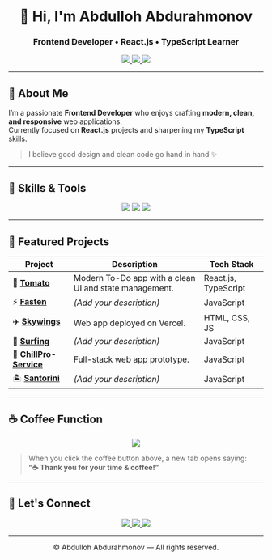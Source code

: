 <h1 align="center">👋 Hi, I'm Abdulloh Abdurahmonov</h1>
<h3 align="center">Frontend Developer • React.js • TypeScript Learner</h3>

<p align="center">
  <a href="mailto:abdurahmonovabdulloh379@gmail.com">
    <img src="https://img.shields.io/badge/Email-abdurahmonovabdulloh379%40gmail.com-blue?logo=gmail&style=for-the-badge" />
  </a>
  <a href="https://github.com/cxAbdulloh">
    <img src="https://img.shields.io/badge/GitHub-cxAbdulloh-black?logo=github&style=for-the-badge" />
  </a>
  <a href="https://www.linkedin.com/in/abdulloh-abdurahmonov-149a3228b/">
    <img src="https://img.shields.io/badge/LinkedIn-Abdulloh%20Abdurahmonov-blue?logo=linkedin&style=for-the-badge" />
  </a>
</p>

---

## 🚀 About Me  
I’m a passionate **Frontend Developer** who enjoys crafting **modern, clean, and responsive** web applications.  
Currently focused on **React.js** projects and sharpening my **TypeScript** skills.  

> I believe good design and clean code go hand in hand ✨  

---

## 🧠 Skills & Tools  

<p align="center">
  <img src="https://skillicons.dev/icons?i=html,css,js,ts,react,nextjs,redux,tailwind,bootstrap,git,github,vscode" />
  <img src="https://skillicons.dev/icons?i=html,css,js,react,nextjs,tailwind,figma" />
  <img src="https://img.shields.io/badge/Shadcn%20UI-000000?style=for-the-badge&logo=shadcnui&logoColor=white" />
</p>

---

## 📂 Featured Projects  

| Project | Description | Tech Stack |
|----------|--------------|-------------|
| 🧭 [**Tomato**](https://github.com/cxAbdulloh/Tomato) | Modern To-Do app with a clean UI and state management. | React.js, TypeScript |
| ⚡ [**Fasten**](https://github.com/cxAbdulloh/Fasten) | *(Add your description)* | JavaScript |
| ✈️ [**Skywings**](https://skywings-app.vercel.app/) | Web app deployed on Vercel. | HTML, CSS, JS |
| 🌊 [**Surfing**](https://github.com/cxAbdulloh/Surfing) | *(Add your description)* | JavaScript |
| 🧰 [**ChillPro-Service**](https://github.com/cxAbdulloh/ChillPro-Service) | Full-stack web app prototype. | JavaScript |
| 🏝️ [**Santorini**](https://github.com/cxAbdulloh/Santorini) | *(Add your description)* | JavaScript |

---

## ☕ Coffee Function  

<p align="center">
  <a href="https://abdulloh-coffee.netlify.app" target="_blank">
    <img src="https://img.shields.io/badge/☕%20Buy%20me%20a%20coffee!-brown?style=for-the-badge" />
  </a>
</p>

> When you click the coffee button above, a new tab opens saying:  
> **“☕ Thank you for your time & coffee!”**

---

## 💬 Let's Connect  

<p align="center">
  <a href="mailto:abdurahmonovabdulloh379@gmail.com">
    <img src="https://img.shields.io/badge/Email-blue?logo=gmail&style=for-the-badge" />
  </a>
  <a href="https://github.com/cxAbdulloh">
    <img src="https://img.shields.io/badge/GitHub-black?logo=github&style=for-the-badge" />
  </a>
  <a href="https://www.linkedin.com/in/abdulloh-abdurahmonov-149a3228b/">
    <img src="https://img.shields.io/badge/LinkedIn-blue?logo=linkedin&style=for-the-badge" />
  </a>
</p>

---

<p align="center">
  © <span id="year"></span> Abdulloh Abdurahmonov — All rights reserved.
</p>

<script>
  document.getElementById('year').textContent = new Date().getFullYear();
</script>
